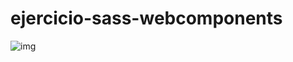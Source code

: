 # ejercicio-sass-webcomponents

![img](https://user-images.githubusercontent.com/61298440/79526264-7cdc1000-802a-11ea-8481-358bb4e43b6d.jpg)
